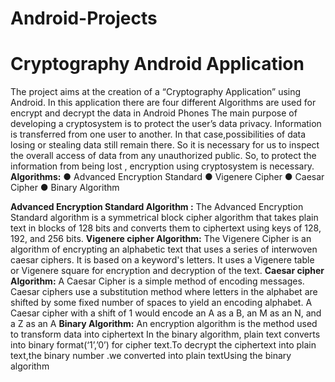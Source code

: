 # Android-Projects
# Cryptography Android Application

The project aims at the creation of a “Cryptography Application” using Android. In this application there are four different Algorithms are used for encrypt and
decrypt the data in Android Phones The main purpose of developing a cryptosystem is to protect the user’s data privacy. Information is transferred from one user to another. In that case,possibilities of data losing or stealing data still remain there. So it is necessary for us to inspect the overall access of data from any unauthorized public. So, to protect the information from being lost , encryption using cryptosystem is necessary.
**Algorithms:**
● Advanced Encryption Standard
● Vigenere Cipher
● Caesar Cipher
● Binary Algorithm

**Advanced Encryption Standard Algorithm :**
The Advanced Encryption Standard algorithm is a symmetrical block cipher algorithm that takes plain text in blocks of 128 bits
and converts them to ciphertext using keys of 128, 192, and 256 bits.
**Vigenere cipher Algorithm:**
The Vigenere Cipher is an algorithm of encrypting an alphabetic text that uses a series of interwoven caesar ciphers. It is based on a
keyword's letters. It uses a Vigenere table or Vigenere square for encryption and decryption of the text.
**Caesar cipher Algorithm:**
A Caesar Cipher is a simple method of encoding messages. Caesar ciphers use a substitution method where letters in the alphabet
are shifted by some fixed number of spaces to yield an encoding alphabet. A Caesar cipher with a shift of 1 would encode an A as a B, an M as an N, and a Z
as an A
**Binary Algorithm:**
An encryption algorithm is the method used to transform data into ciphertext In the binary algorithm, plain text converts into
binary format(‘1’,’0’) for cipher text.To decrypt the ciphertext into plain text,the binary number .we converted into plain textUsing the binary algorithm
